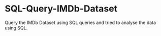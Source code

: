 # SQL-Query-IMDb-Dataset
Query the IMDb Dataset using SQL queries and tried to analyse the data using SQL.
